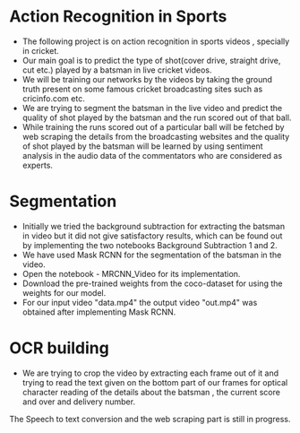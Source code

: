 # Action Recognition in Sports

* The following project is on action recognition in sports videos , specially in cricket.
* Our main goal is to predict the type of shot(cover drive, straight drive, cut etc.) played by a batsman in live cricket videos.
* We will be training our networks by the videos by taking the ground truth present on some famous cricket broadcasting sites such as cricinfo.com etc.
* We are trying to segment the batsman in the live video and predict the quality of shot played by the batsman and the run scored out of that ball.
* While training the runs scored out of a particular ball will be fetched by web scraping the details from the broadcasting websites and the quality of shot played by the batsman will be learned by using sentiment analysis in the audio data of the commentators who are considered as experts.
# Segmentation 
* Initially we tried the background subtraction for extracting the batsman in video but it did not give satisfactory results, which can be found out by implementing the two notebooks Background Subtraction 1 and 2.
* We have used Mask RCNN for the segmentation of the batsman in the video.
* Open the notebook - MRCNN_Video for its implementation.
* Download the pre-trained weights from the coco-dataset for using the weights for our model.
* For our input video "data.mp4" the output video "out.mp4" was obtained after implementing Mask RCNN.

# OCR building
* We are trying to crop the video by extracting each frame out of it and trying to read the text given on the bottom part of our frames for optical character reading of the details about the batsman , the current score and over and delivery number.


The Speech to text conversion and the web scraping part is still in progress.


